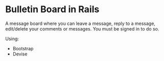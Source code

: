 # Bulletin Board in Rails

A message board where you can leave a message, reply to a message, edit/delete your comments or messages. You must be signed in to do so.

Using:
* Bootstrap
* Devise